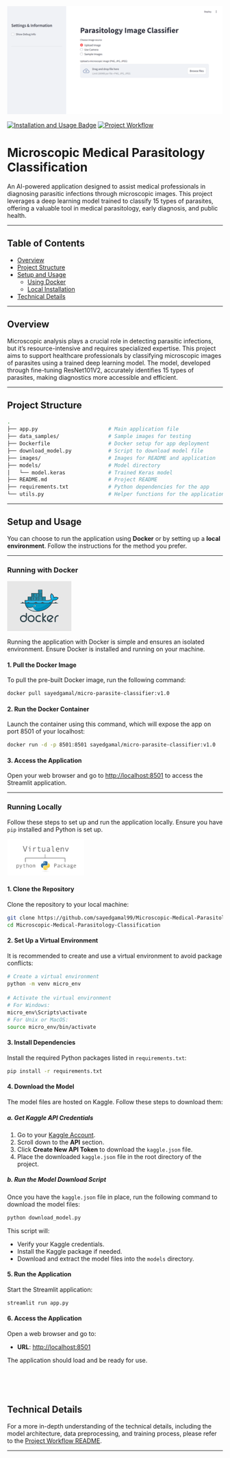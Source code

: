 <p align="center">
    <img src="images/app_screanshot_v1.png" alt="Cover - App screenshot"/>
</p>

[![Installation and Usage Badge](https://img.shields.io/badge/Installation--Usage-README-red)](README.md) 
[![Project Workflow](https://img.shields.io/badge/PROJECT--WORKFLOW-README-blue)](PROJECT-WORKFLOW.md)

# Microscopic Medical Parasitology Classification

An AI-powered application designed to assist medical professionals in diagnosing parasitic infections through microscopic images. This project leverages a deep learning model trained to classify 15 types of parasites, offering a valuable tool in medical parasitology, early diagnosis, and public health.

---

## Table of Contents
- [Overview](#overview)
- [Project Structure](#project-structure)
- [Setup and Usage](#setup-and-usage)
  - [Using Docker](#using-docker)
  - [Local Installation](#local-installation)
- [Technical Details](#technical-details)

---

## Overview

Microscopic analysis plays a crucial role in detecting parasitic infections, but it’s resource-intensive and requires specialized expertise. This project aims to support healthcare professionals by classifying microscopic images of parasites using a trained deep learning model. The model, developed through fine-tuning ResNet101V2, accurately identifies 15 types of parasites, making diagnostics more accessible and efficient.

---

## Project Structure

```bash
.
├── app.py                       # Main application file
├── data_samples/                # Sample images for testing
├── Dockerfile                   # Docker setup for app deployment
├── download_model.py            # Script to download model file
├── images/                      # Images for README and application
├── models/                      # Model directory
│   └── model.keras              # Trained Keras model
├── README.md                    # Project README
├── requirements.txt             # Python dependencies for the app
└── utils.py                     # Helper functions for the application
```

---

## Setup and Usage

You can choose to run the application using **Docker** or by setting up a **local environment**. Follow the instructions for the method you prefer.

---

### Running with Docker

<p align="left">
    <img src="images/docker.png" alt="docker logo image" width="150"/>
</p>

Running the application with Docker is simple and ensures an isolated environment. Ensure Docker is installed and running on your machine.

#### 1. Pull the Docker Image

To pull the pre-built Docker image, run the following command:

```bash
docker pull sayedgamal/micro-parasite-classifier:v1.0
```

#### 2. Run the Docker Container

Launch the container using this command, which will expose the app on port 8501 of your localhost:

```bash
docker run -d -p 8501:8501 sayedgamal/micro-parasite-classifier:v1.0
```

#### 3. Access the Application

Open your web browser and go to [http://localhost:8501](http://localhost:8501) to access the Streamlit application.

---

### Running Locally

Follow these steps to set up and run the application locally. Ensure you have `pip` installed and Python is set up.

<p align="left">
    <img src="images/vnev.png" alt="Virtual Environment" width="180"/>
</p>

#### 1. Clone the Repository

Clone the repository to your local machine:

```bash
git clone https://github.com/sayedgamal99/Microscopic-Medical-Parasitology-Classification.git
cd Microscopic-Medical-Parasitology-Classification
```

#### 2. Set Up a Virtual Environment

It is recommended to create and use a virtual environment to avoid package conflicts:

```bash
# Create a virtual environment
python -m venv micro_env

# Activate the virtual environment
# For Windows:
micro_env\Scripts\activate
# For Unix or MacOS:
source micro_env/bin/activate
```

#### 3. Install Dependencies

Install the required Python packages listed in `requirements.txt`:

```bash
pip install -r requirements.txt
```

#### 4. Download the Model

The model files are hosted on Kaggle. Follow these steps to download them:

##### a. Get Kaggle API Credentials

1. Go to your [Kaggle Account](https://www.kaggle.com).
2. Scroll down to the **API** section.
3. Click **Create New API Token** to download the `kaggle.json` file.
4. Place the downloaded `kaggle.json` file in the root directory of the project.

##### b. Run the Model Download Script

Once you have the `kaggle.json` file in place, run the following command to download the model files:

```bash
python download_model.py
```

This script will:
- Verify your Kaggle credentials.
- Install the Kaggle package if needed.
- Download and extract the model files into the `models` directory.

#### 5. Run the Application

Start the Streamlit application:

```bash
streamlit run app.py
```

#### 6. Access the Application

Open a web browser and go to:

- **URL**: [http://localhost:8501](http://localhost:8501)

The application should load and be ready for use.

<br>
<br>
<br>


## Technical Details

For a more in-depth understanding of the technical details, including the model architecture, data preprocessing, and training process, please refer to the [Project Workflow README](PROJECT-WORKFLOW.md).

---
